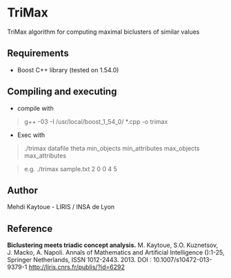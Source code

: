 TriMax
======

TriMax algorithm for computing maximal biclusters of similar values

Requirements
----------
* Boost C++ library (tested on 1.54.0)

Compiling and executing
---------

* compile with 

> g++ -03 -I /usr/local/boost_1_54_0/ *.cpp -o trimax

* Exec with 

> ./trimax datafile theta min_objects min_attributes max_objects max_attributes

> e.g. ./trimax sample.txt 2 0 0 4 5

Author
----------
Mehdi Kaytoue - LIRIS / INSA de Lyon


Reference 
----------
**Biclustering meets triadic concept analysis.**
M. Kaytoue, S.O. Kuznetsov, J. Macko, A. Napoli. 
Annals of Mathematics and Artificial Intelligence ():1-25, 
Springer Netherlands, ISSN 1012-2443.   2013.
DOI : 10.1007/s10472-013-9379-1
http://liris.cnrs.fr/publis/?id=6292

